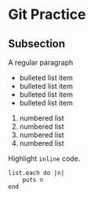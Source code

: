 # Git Practice

## Subsection

A regular paragraph

* bulleted list item
* bulleted list item
* bulleted list item
* bulleted list item

1. numbered list
2. numbered list
3. numbered list
4. numbered list

Highlight `inline` code.

```
list.each do |n|
    puts n
end
```
